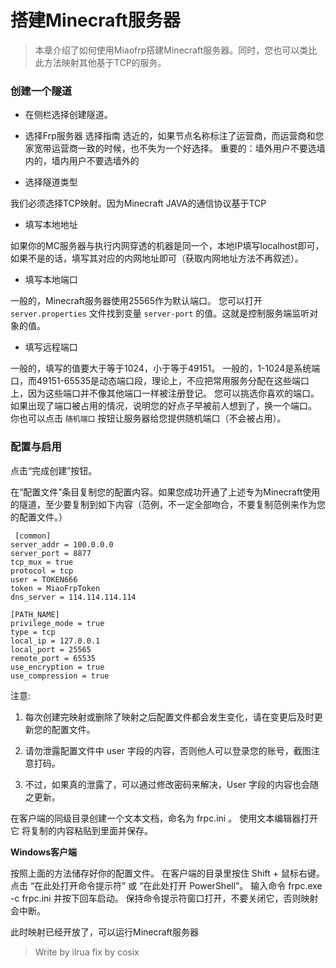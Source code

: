 # 搭建Minecraft服务器
> 本章介绍了如何使用Miaofrp搭建Minecraft服务器。同时，您也可以类比此方法映射其他基于TCP的服务。

### 创建一个隧道

* 在侧栏选择创建隧道。
* 选择Frp服务器
选择指南
选近的，如果节点名称标注了运营商，而运营商和您家宽带运营商一致的时候，也不失为一个好选择。
重要的：墙外用户不要选墙内的，墙内用户不要选墙外的


* 选择隧道类型

我们必须选择TCP映射。因为Minecraft JAVA的通信协议基于TCP

* 填写本地地址

如果你的MC服务器与执行内网穿透的机器是同一个，本地IP填写localhost即可，如果不是的话，填写其对应的内网地址即可（获取内网地址方法不再叙述）。


* 填写本地端口

一般的，Minecraft服务器使用25565作为默认端口。
您可以打开 `server.properties` 文件找到变量 `server-port` 的值。这就是控制服务端监听对象的值。

* 填写远程端口

一般的，填写的值要大于等于1024，小于等于49151。
一般的，1-1024是系统端口，而49151-65535是动态端口段，理论上，不应把常用服务分配在这些端口上，因为这些端口并不像其他端口一样被注册登记。
您可以挑选你喜欢的端口。如果出现了端口被占用的情况，说明您的好点子早被前人想到了，换一个端口。
你也可以点击 `随机端口` 按钮让服务器给您提供随机端口（不会被占用）。


### 配置与启用

点击“完成创建”按钮。

在“配置文件”条目复制您的配置内容。如果您成功开通了上述专为Minecraft使用的隧道，至少要复制到如下内容（范例，不一定全部吻合，不要复制范例来作为您的配置文件。）
```
 [common] 
server_addr = 100.0.0.0
server_port = 8877
tcp_mux = true
protocol = tcp
user = TOKEN666
token = MiaoFrpToken
dns_server = 114.114.114.114

[PATH_NAME]
privilege_mode = true
type = tcp
local_ip = 127.0.0.1
local_port = 25565
remote_port = 65535
use_encryption = true
use_compression = true
```

注意:

1. 每次创建完映射或删除了映射之后配置文件都会发生变化，请在变更后及时更新您的配置文件。

2. 请勿泄露配置文件中 user 字段的内容，否则他人可以登录您的账号，截图注意打码。

3. 不过，如果真的泄露了，可以通过修改密码来解决，User 字段的内容也会随之更新。

在客户端的同级目录创建一个文本文档，命名为 frpc.ini 。
使用文本编辑器打开它
将复制的内容粘贴到里面并保存。

 **Windows客户端**
 
按照上面的方法储存好你的配置文件。
在客户端的目录里按住 Shift + 鼠标右键。
点击 “在此处打开命令提示符” 或 “在此处打开 PowerShell”。
输入命令 frpc.exe -c frpc.ini 并按下回车启动。
保持命令提示符窗口打开，不要关闭它，否则映射会中断。

此时映射已经开放了，可以运行Minecraft服务器

> Write by ilrua
> fix by cosix
